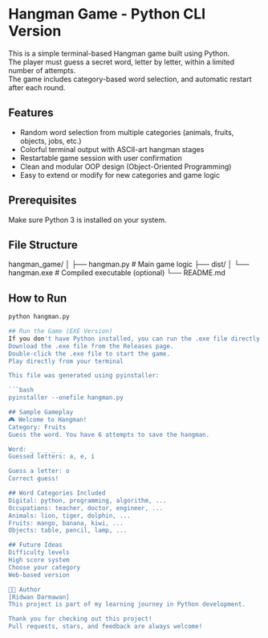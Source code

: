 # Hangman Game - Python CLI Version

This is a simple terminal-based Hangman game built using Python.  
The player must guess a secret word, letter by letter, within a limited number of attempts.  
The game includes category-based word selection, and automatic restart after each round.

## Features

- Random word selection from multiple categories (animals, fruits, objects, jobs, etc.)
- Colorful terminal output with ASCII-art hangman stages
- Restartable game session with user confirmation
- Clean and modular OOP design (Object-Oriented Programming)
- Easy to extend or modify for new categories and game logic

## Prerequisites

Make sure Python 3 is installed on your system.

## File Structure
hangman_game/
│
├── hangman.py      # Main game logic
├── dist/
│   └── hangman.exe # Compiled executable (optional)
└── README.md

## How to Run
```bash
python hangman.py

## Run the Game (EXE Version)
If you don't have Python installed, you can run the .exe file directly:
Download the .exe file from the Releases page.
Double-click the .exe file to start the game.
Play directly from your terminal

This file was generated using pyinstaller:

```bash
pyinstaller --onefile hangman.py

## Sample Gameplay
🎮 Welcome to Hangman!
Category: Fruits
Guess the word. You have 6 attempts to save the hangman.

Word: _ _ _ _ _
Guessed letters: a, e, i

Guess a letter: o
Correct guess!

## Word Categories Included
Digital: python, programming, algorithm, ...
Occupations: teacher, doctor, engineer, ...
Animals: lion, tiger, dolphin, ...
Fruits: mango, banana, kiwi, ...
Objects: table, pencil, lamp, ...

## Future Ideas
Difficulty levels
High score system
Choose your category
Web-based version

👨‍💻 Author
[Ridwan Darmawan]
This project is part of my learning journey in Python development.

Thank you for checking out this project!
Pull requests, stars, and feedback are always welcome!

